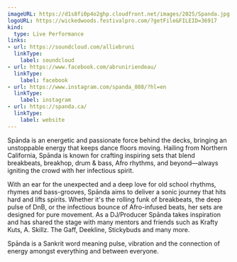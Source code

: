 ```yaml
---
imageURL: https://d1s8fi0p4o2ghp.cloudfront.net/images/2025/Spanda.jpg
logoURL: https://wickedwoods.festivalpro.com/?getFile&FILEID=36917
kind:
  type: Live Performance
links:
- url: https://soundcloud.com/alliebruni
  linkType:
    label: soundcloud
- url: https://www.facebook.com/abruniriendeau/
  linkType:
    label: facebook
- url: https://www.instagram.com/spanda_808/?hl=en
  linkType:
    label: instagram
- url: https://spanda.ca/
  linkType:
    label: website
---
```

Spānda is an energetic and passionate force behind the decks, bringing an unstoppable energy that keeps dance floors moving. Hailing from Northern California, Spānda is known for crafting inspiring sets that blend breakbeats, breakhop, drum & bass, Afro rhythms, and beyond—always igniting the crowd with her infectious spirit.

With an ear for the unexpected and a deep love for old school rhythms, rhymes and bass-grooves, Spānda aims to deliver a sonic journey that hits hard and lifts spirits. Whether it's the rolling funk of breakbeats, the deep pulse of DnB, or the infectious bounce of Afro-infused beats, her sets are designed for pure movement. As a DJ/Producer Spānda takes inspiration and has shared the stage with many mentors and friends such as Krafty Kuts, A. Skillz. The Gaff, Deekline, Stickybuds and many more. 

Spānda is a Sankrit word meaning pulse, vibration and the connection of energy amongst everything and between everyone. 
